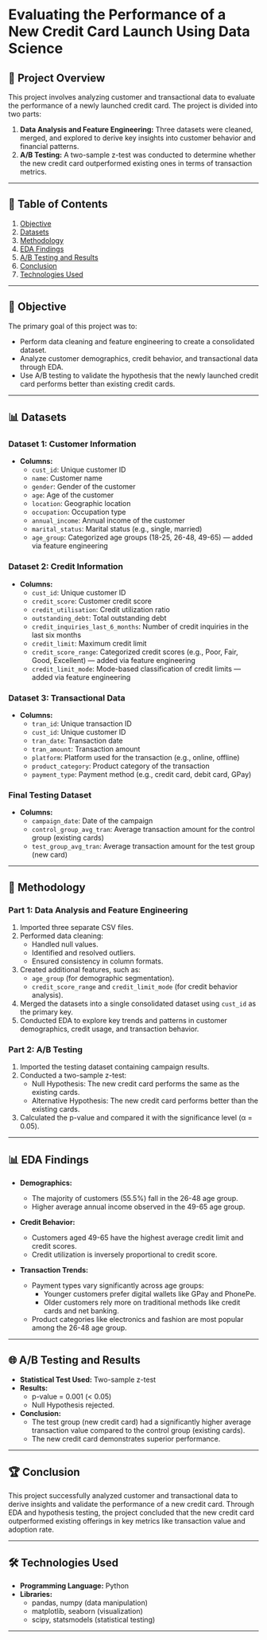 
# Evaluating the Performance of a New Credit Card Launch Using Data Science

## 📌 Project Overview
This project involves analyzing customer and transactional data to evaluate the performance of a newly launched credit card. The project is divided into two parts:

1. **Data Analysis and Feature Engineering:** Three datasets were cleaned, merged, and explored to derive key insights into customer behavior and financial patterns.
2. **A/B Testing:** A two-sample z-test was conducted to determine whether the new credit card outperformed existing ones in terms of transaction metrics.

---

## 📂 Table of Contents
1. [Objective](#objective)
2. [Datasets](#datasets)
3. [Methodology](#methodology)
4. [EDA Findings](#eda-findings)
5. [A/B Testing and Results](#a-b-testing-and-results)
6. [Conclusion](#conclusion)
7. [Technologies Used](#technologies-used)

---

## 🎩 Objective
The primary goal of this project was to:
- Perform data cleaning and feature engineering to create a consolidated dataset.
- Analyze customer demographics, credit behavior, and transactional data through EDA.
- Use A/B testing to validate the hypothesis that the newly launched credit card performs better than existing credit cards.

---

## 📊 Datasets
### **Dataset 1: Customer Information**
- **Columns:**
  - `cust_id`: Unique customer ID
  - `name`: Customer name
  - `gender`: Gender of the customer
  - `age`: Age of the customer
  - `location`: Geographic location
  - `occupation`: Occupation type
  - `annual_income`: Annual income of the customer
  - `marital_status`: Marital status (e.g., single, married)
  - `age_group`: Categorized age groups (18-25, 26-48, 49-65) — added via feature engineering

### **Dataset 2: Credit Information**
- **Columns:**
  - `cust_id`: Unique customer ID
  - `credit_score`: Customer credit score
  - `credit_utilisation`: Credit utilization ratio
  - `outstanding_debt`: Total outstanding debt
  - `credit_inquiries_last_6_months`: Number of credit inquiries in the last six months
  - `credit_limit`: Maximum credit limit
  - `credit_score_range`: Categorized credit scores (e.g., Poor, Fair, Good, Excellent) — added via feature engineering
  - `credit_limit_mode`: Mode-based classification of credit limits — added via feature engineering

### **Dataset 3: Transactional Data**
- **Columns:**
  - `tran_id`: Unique transaction ID
  - `cust_id`: Unique customer ID
  - `tran_date`: Transaction date
  - `tran_amount`: Transaction amount
  - `platform`: Platform used for the transaction (e.g., online, offline)
  - `product_category`: Product category of the transaction
  - `payment_type`: Payment method (e.g., credit card, debit card, GPay)

### **Final Testing Dataset**
- **Columns:**
  - `campaign_date`: Date of the campaign
  - `control_group_avg_tran`: Average transaction amount for the control group (existing cards)
  - `test_group_avg_tran`: Average transaction amount for the test group (new card)

---

## 🔢 Methodology
### **Part 1: Data Analysis and Feature Engineering**
1. Imported three separate CSV files.
2. Performed data cleaning:
   - Handled null values.
   - Identified and resolved outliers.
   - Ensured consistency in column formats.
3. Created additional features, such as:
   - `age_group` (for demographic segmentation).
   - `credit_score_range` and `credit_limit_mode` (for credit behavior analysis).
4. Merged the datasets into a single consolidated dataset using `cust_id` as the primary key.
5. Conducted EDA to explore key trends and patterns in customer demographics, credit usage, and transaction behavior.

### **Part 2: A/B Testing**
1. Imported the testing dataset containing campaign results.
2. Conducted a two-sample z-test:
   - Null Hypothesis: The new credit card performs the same as the existing cards.
   - Alternative Hypothesis: The new credit card performs better than the existing cards.
3. Calculated the p-value and compared it with the significance level (α = 0.05).

---

## 📊 EDA Findings
- **Demographics:**
  - The majority of customers (55.5%) fall in the 26-48 age group.
  - Higher average annual income observed in the 49-65 age group.

- **Credit Behavior:**
  - Customers aged 49-65 have the highest average credit limit and credit scores.
  - Credit utilization is inversely proportional to credit score.

- **Transaction Trends:**
  - Payment types vary significantly across age groups:
    - Younger customers prefer digital wallets like GPay and PhonePe.
    - Older customers rely more on traditional methods like credit cards and net banking.
  - Product categories like electronics and fashion are most popular among the 26-48 age group.

---

## 🌐 A/B Testing and Results
- **Statistical Test Used:** Two-sample z-test
- **Results:**
  - p-value = 0.001 (< 0.05)
  - Null Hypothesis rejected.
- **Conclusion:**
  - The test group (new credit card) had a significantly higher average transaction value compared to the control group (existing cards).
  - The new credit card demonstrates superior performance.

---

## 🏆 Conclusion
This project successfully analyzed customer and transactional data to derive insights and validate the performance of a new credit card. Through EDA and hypothesis testing, the project concluded that the new credit card outperformed existing offerings in key metrics like transaction value and adoption rate.

---

## 🛠️ Technologies Used
- **Programming Language:** Python
- **Libraries:**
  - pandas, numpy (data manipulation)
  - matplotlib, seaborn (visualization)
  - scipy, statsmodels (statistical testing)

---






